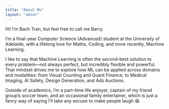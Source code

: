 ```yaml
---
title: "About Me"
layout: "about"
---
```



Hi! I’m Bach Tran, but feel free to call me Barry.

I’m a final-year Computer Science (Advanced) student at the University of Adelaide, with a lifelong love for Maths, Coding, and more recently, Machine Learning.

I like to say that Machine Learning is often the second-best solution to every problem—not always perfect, but incredibly flexible and powerful. That mindset drives me to explore how ML can be applied across domains and modalities: from Visual Counting and Quant Finance, to Medical Imaging, AI Safety, Design Generation, and Ads Auctions.

Outside of academics, I’m a part-time life enjoyer, captain of my friend group’s soccer team, and an occasional family entertainer, which is just a fancy way of saying I’ll take any excuse to make people laugh 😅.